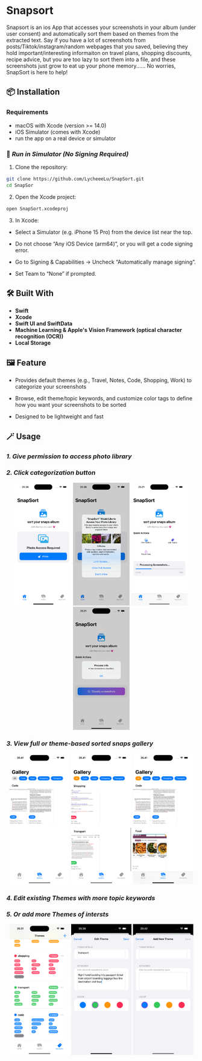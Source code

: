 
# Snapsort

Snapsort is an ios App that accesses your screenshots in your album (under user consent) and automatically sort them based on themes from the extracted text.
Say if you have a lot of screenshots from posts/Tiktok/instagram/random webpages that you saved, believing they hold important/interesting informaiton on travel plans, shopping discounts, recipe advice, but you are too lazy to sort them into a file, and these screenshots just grow to eat up your phone memory...... No worries, SnapSort is here to help!

## 📦 Installation

### Requirements

- macOS with Xcode (version >= 14.0)
- iOS Simulator (comes with Xcode)
- run the app on a real device or simulator

### 🧪 _Run in Simulator (No Signing Required)_

1. Clone the repository:

```bash
git clone https://github.com/LycheeeLu/SnapSort.git
cd SnapSor
```

2. Open the Xcode project:

```bash
open SnapSort.xcodeproj
```
3. In Xcode:

- Select a Simulator (e.g. iPhone 15 Pro) from the device list near the top.

- Do not choose “Any iOS Device (arm64)”, or you will get a code signing error.

- Go to Signing & Capabilities → Uncheck “Automatically manage signing”.

- Set Team to “None” if prompted.





## 🛠 Built With

- **Swift**   
- **Xcode** 
- **Swift UI and SwiftData**  
- **Machine Learning & Apple's Vision Framework (optical character recognition (OCR))** 
- **Local Storage** 


## 🖼 Feature
 
- Provides default themes (e.g., Travel, Notes, Code, Shopping, Work) to categorize your screenshots

- Browse, edit theme/topic keywords, and customize color tags to define how you want your screenshots to be sorted
- Designed to be lightweight and fast


## 🪄 Usage

### _1. Give permission to access photo library_
### _2. Click categorization button_
<div align="center">
  <img src="images/access-allow-1.png" alt="Step 1" width="150"/>
  <img src="images/access-allow-2.png" alt="Step 2" width="150"/>
  <img src="images/access-allow-3.png" alt="Step 3" width="150"/>
  <img src="images/access-allow-4.png" alt="Step 4" width="150"/>
</div>

### _3. View full or theme-based sorted snaps gallery_
<div align="center">
  <img src="images/gallery-1.png" alt="Gallery 1" width="160"/>
  <img src="images/gallery-2.png" alt="Gallery 2" width="160"/>
  <img src="images/gallery-3.png" alt="Gallery 3" width="160"/>
</div>

### _4. Edit existing Themes with more topic keywords_
### _5. Or add more Themes of intersts_
<div align="center">
  <img src="images/theme-edit-1.png" alt="Theme Edit 1" width="160"/>
  <img src="images/theme-edit-2.png" alt="Theme Edit 2" width="160"/>
  <img src="images/theme-edit-3.png" alt="Theme Edit 3" width="160"/>
</div>

